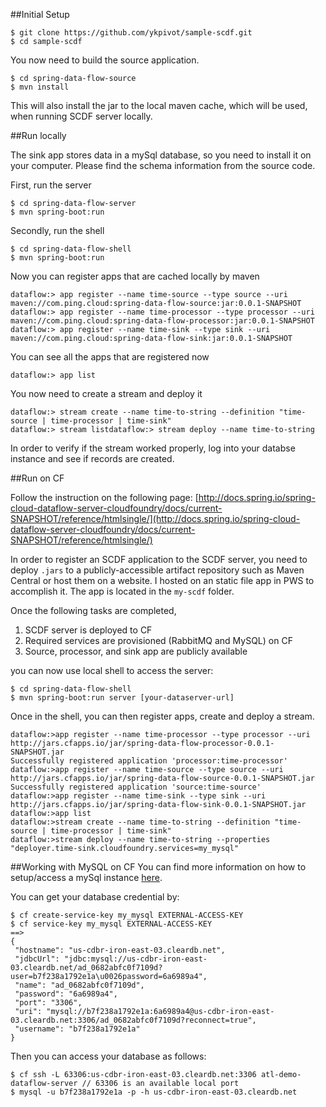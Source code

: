 ##Initial Setup
````
$ git clone https://github.com/ykpivot/sample-scdf.git
$ cd sample-scdf
````

You now need to build the source application.

````
$ cd spring-data-flow-source
$ mvn install
````
This will also install the jar to the local maven cache, which will be used, when running SCDF server locally.

##Run locally

The sink app stores data in a mySql database, so you need to install it on your computer. Please find the schema information from the source code.

First, run the server

````
$ cd spring-data-flow-server
$ mvn spring-boot:run

````

Secondly, run the shell

````
$ cd spring-data-flow-shell
$ mvn spring-boot:run
````
Now you can register apps that are cached locally by maven

````
dataflow:> app register --name time-source --type source --uri maven://com.ping.cloud:spring-data-flow-source:jar:0.0.1-SNAPSHOT
dataflow:> app register --name time-processor --type processor --uri maven://com.ping.cloud:spring-data-flow-processor:jar:0.0.1-SNAPSHOT
dataflow:> app register --name time-sink --type sink --uri maven://com.ping.cloud:spring-data-flow-sink:jar:0.0.1-SNAPSHOT
````

You can see all the apps that are registered now

````
dataflow:> app list
````

You now need to create a stream and deploy it

````
dataflow:> stream create --name time-to-string --definition "time-source | time-processor | time-sink"
dataflow:> stream listdataflow:> stream deploy --name time-to-string
````

In order to verify if the stream worked properly, log into your databse instance and see if records are created.

##Run on CF

Follow the instruction on the following page:
[http://docs.spring.io/spring-cloud-dataflow-server-cloudfoundry/docs/current-SNAPSHOT/reference/htmlsingle/](http://docs.spring.io/spring-cloud-dataflow-server-cloudfoundry/docs/current-SNAPSHOT/reference/htmlsingle/)

In order to register an SCDF application to the SCDF server, you need to deploy `.jars` to a publicly-accessible artifact repository such as Maven Central or host them on a website. I hosted on an static file app in PWS to accomplish it. The app is located in the `my-scdf` folder.

Once the following tasks are completed,

1. SCDF server is deployed to CF
2. Required services are provisioned (RabbitMQ and MySQL) on CF
3. Source, processor, and sink app are publicly available

you can now use local shell to access the server:

````
$ cd spring-data-flow-shell
$ mvn spring-boot:run server [your-dataserver-url]
````

Once in the shell, you can then register apps, create and deploy a stream.

````
dataflow:>app register --name time-processor --type processor --uri http://jars.cfapps.io/jar/spring-data-flow-processor-0.0.1-SNAPSHOT.jar
Successfully registered application 'processor:time-processor'
dataflow:>app register --name time-source --type source --uri http://jars.cfapps.io/jar/spring-data-flow-source-0.0.1-SNAPSHOT.jar
Successfully registered application 'source:time-source'
dataflow:>app register --name time-sink --type sink --uri http://jars.cfapps.io/jar/spring-data-flow-sink-0.0.1-SNAPSHOT.jar
dataflow:>app list
dataflow:>stream create --name time-to-string --definition "time-source | time-processor | time-sink"
dataflow:>stream deploy --name time-to-string --properties "deployer.time-sink.cloudfoundry.services=my_mysql"
````

##Working with MySQL on CF
You can find more information on how to setup/access a mySql instance [here](https://docs.run.pivotal.io/devguide/deploy-apps/ssh-services.html).


You can get your database credential by:

````
$ cf create-service-key my_mysql EXTERNAL-ACCESS-KEY
$ cf service-key my_mysql EXTERNAL-ACCESS-KEY
==>
{
 "hostname": "us-cdbr-iron-east-03.cleardb.net",
 "jdbcUrl": "jdbc:mysql://us-cdbr-iron-east-03.cleardb.net/ad_0682abfc0f7109d?user=b7f238a1792e1a\u0026password=6a6989a4",
 "name": "ad_0682abfc0f7109d",
 "password": "6a6989a4",
 "port": "3306",
 "uri": "mysql://b7f238a1792e1a:6a6989a4@us-cdbr-iron-east-03.cleardb.net:3306/ad_0682abfc0f7109d?reconnect=true",
 "username": "b7f238a1792e1a"
}
````

Then you can access your database as follows:

````
$ cf ssh -L 63306:us-cdbr-iron-east-03.cleardb.net:3306 atl-demo-dataflow-server // 63306 is an available local port
$ mysql -u b7f238a1792e1a -p -h us-cdbr-iron-east-03.cleardb.net
````

